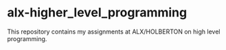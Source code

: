 # alx-higher_level_programming
This repository contains my assignments at ALX/HOLBERTON on high level programming.
